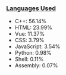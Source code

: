 
### [Languages Used](https://github.com/sayakdattagupta/profstats) 

- C++: 56.14%
- HTML: 23.99%
- Vue: 11.37%
- CSS: 3.79%
- JavaScript: 3.54%
- Python: 0.98%
- Shell: 0.11%
- Assembly: 0.07%

